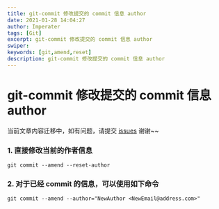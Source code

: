 ```yaml
---
title: git-commit 修改提交的 commit 信息 author
date: 2021-01-28 14:04:27
author: Imperater
tags: [Git]
excerpt: git-commit 修改提交的 commit 信息 author
swiper:
keywords: [git,amend,reset]
description: git-commit 修改提交的 commit 信息 author
---
```


#  git-commit 修改提交的 commit 信息 author

当前文章内容迁移中，如有问题，请提交 [issues](https://github.com/Starrier/starrier.github.io/issues) 谢谢~~

### 1. 直接修改当前的作者信息

```gitexclude
git commit --amend --reset-author
```

### 2. 对于已经 commit 的信息，可以使用如下命令

```gitexclude
git commit --amend --author="NewAuthor <NewEmail@address.com>"
```
